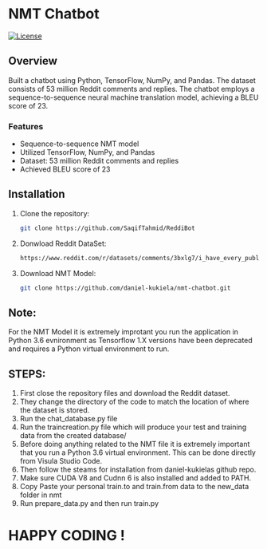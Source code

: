 # NMT Chatbot

[![License](https://img.shields.io/badge/License-MIT-blue.svg)](LICENSE)

## Overview

Built a chatbot using Python, TensorFlow, NumPy, and Pandas. The dataset consists of 53 million Reddit comments and replies. The chatbot employs a sequence-to-sequence neural machine translation model, achieving a BLEU score of 23.

### Features

- Sequence-to-sequence NMT model
- Utilized TensorFlow, NumPy, and Pandas
- Dataset: 53 million Reddit comments and replies
- Achieved BLEU score of 23

## Installation

1. Clone the repository:
   ```bash
   git clone https://github.com/SaqifTahmid/ReddiBot
2. Donwload Reddit  DataSet:
   ```bash
   https://www.reddit.com/r/datasets/comments/3bxlg7/i_have_every_publicly_available_reddit_comment/)https://www.reddit.com/r/datasets/comments/3bxlg7/i_have_every_publicly_available_reddit_comment/
3. Download NMT Model:
   ```bash
   git clone https://github.com/daniel-kukiela/nmt-chatbot.git

## Note:
For the NMT Model it is extremely improtant you run the application in Python 3.6 evnironment as Tensorflow 1.X versions have been deprecated  and requires a Python virtual environment to run.

## STEPS:
1. First close the repository files and download the Reddit dataset.
2. They change the directory of the code to match the location of where the dataset is stored.
3. Run the chat_database.py file
4. Run the traincreation.py file which will produce your test and training data from the created database/
5. Before doing anything related to the NMT file it is extremely important that you run a Python 3.6 virtual environment. This can be done directly from Visula Studio Code.
6. Then follow the steams for installation from daniel-kukielas github repo.
7. Make sure CUDA V8 and Cudnn 6 is also installed and added to PATH.
8. Copy Paste your personal train.to and train.from data to the new_data folder in nmt
9. Run prepare_data.py and then run train.py

  # HAPPY CODING !

